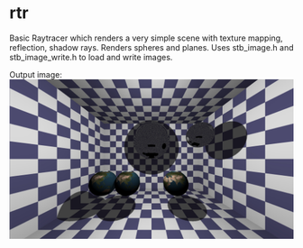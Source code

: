# rtr
Basic Raytracer which renders a very simple scene with texture mapping, reflection, shadow rays. Renders spheres and planes. Uses stb_image.h and stb_image_write.h to load and write images.

Output image:
![Screenshot](image.jpg)
